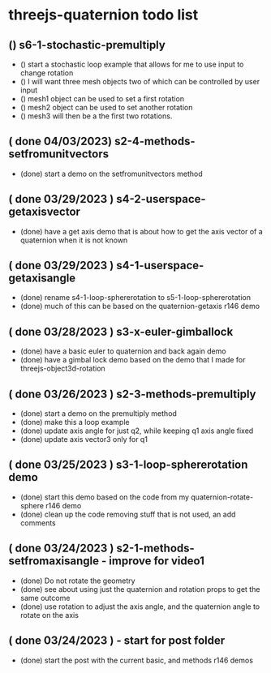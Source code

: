 # threejs-quaternion todo list




## () s6-1-stochastic-premultiply
* () start a stochastic loop example that allows for me to use input to change rotation
* () I will want three mesh objects two of which can be controlled by user input
* () mesh1 object can be used to set a first rotation
* () mesh2 object can be used to set another rotation
* () mesh3 will then be a the first two rotations.

## ( done 04/03/2023) s2-4-methods-setfromunitvectors
* (done) start a demo on the setfromunitvectors method

## ( done 03/29/2023 ) s4-2-userspace-getaxisvector
* (done) have a get axis demo that is about how to get the axis vector of a quaternion when it is not known

## ( done 03/29/2023 ) s4-1-userspace-getaxisangle
* (done) rename s4-1-loop-sphererotation to s5-1-loop-sphererotation
* (done) much of this can be based on the quaternion-getaxis r146 demo

## ( done 03/28/2023 ) s3-x-euler-gimballock
* (done) have a basic euler to quaternion and back again demo
* (done) have a gimbal lock demo based on the demo that I made for threejs-object3d-rotation

## ( done 03/26/2023 ) s2-3-methods-premultiply
* (done) start a demo on the premultiply method
* (done) make this a loop example
* (done) update axis angle for just q2, while keeping q1 axis angle fixed 
* (done) update axis vector3 only for q1

## ( done 03/25/2023 ) s3-1-loop-sphererotation demo
* (done) start this demo based on the code from my quaternion-rotate-sphere r146 demo
* (done) clean up the code removing stuff that is not used, an add comments

## ( done 03/24/2023 ) s2-1-methods-setfromaxisangle - improve for video1
* (done) Do not rotate the geometry
* (done) see about using just the quaternion and rotation props to get the same outcome
* (done) use rotation to adjust the axis angle, and the quaternion angle to rotate on the axis

## ( done 03/24/2023 ) - start for post folder
* (done) start the post with the current basic, and methods r146 demos